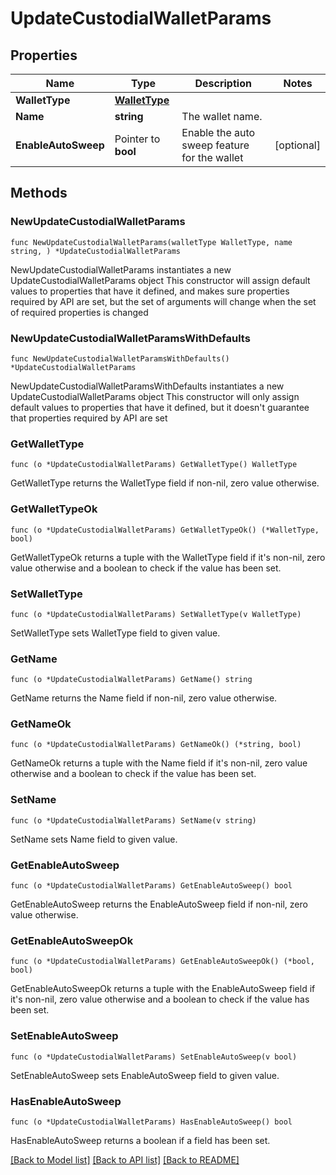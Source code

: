 # UpdateCustodialWalletParams

## Properties

Name | Type | Description | Notes
------------ | ------------- | ------------- | -------------
**WalletType** | [**WalletType**](WalletType.md) |  | 
**Name** | **string** | The wallet name. | 
**EnableAutoSweep** | Pointer to **bool** | Enable the auto sweep feature for the wallet | [optional] 

## Methods

### NewUpdateCustodialWalletParams

`func NewUpdateCustodialWalletParams(walletType WalletType, name string, ) *UpdateCustodialWalletParams`

NewUpdateCustodialWalletParams instantiates a new UpdateCustodialWalletParams object
This constructor will assign default values to properties that have it defined,
and makes sure properties required by API are set, but the set of arguments
will change when the set of required properties is changed

### NewUpdateCustodialWalletParamsWithDefaults

`func NewUpdateCustodialWalletParamsWithDefaults() *UpdateCustodialWalletParams`

NewUpdateCustodialWalletParamsWithDefaults instantiates a new UpdateCustodialWalletParams object
This constructor will only assign default values to properties that have it defined,
but it doesn't guarantee that properties required by API are set

### GetWalletType

`func (o *UpdateCustodialWalletParams) GetWalletType() WalletType`

GetWalletType returns the WalletType field if non-nil, zero value otherwise.

### GetWalletTypeOk

`func (o *UpdateCustodialWalletParams) GetWalletTypeOk() (*WalletType, bool)`

GetWalletTypeOk returns a tuple with the WalletType field if it's non-nil, zero value otherwise
and a boolean to check if the value has been set.

### SetWalletType

`func (o *UpdateCustodialWalletParams) SetWalletType(v WalletType)`

SetWalletType sets WalletType field to given value.


### GetName

`func (o *UpdateCustodialWalletParams) GetName() string`

GetName returns the Name field if non-nil, zero value otherwise.

### GetNameOk

`func (o *UpdateCustodialWalletParams) GetNameOk() (*string, bool)`

GetNameOk returns a tuple with the Name field if it's non-nil, zero value otherwise
and a boolean to check if the value has been set.

### SetName

`func (o *UpdateCustodialWalletParams) SetName(v string)`

SetName sets Name field to given value.


### GetEnableAutoSweep

`func (o *UpdateCustodialWalletParams) GetEnableAutoSweep() bool`

GetEnableAutoSweep returns the EnableAutoSweep field if non-nil, zero value otherwise.

### GetEnableAutoSweepOk

`func (o *UpdateCustodialWalletParams) GetEnableAutoSweepOk() (*bool, bool)`

GetEnableAutoSweepOk returns a tuple with the EnableAutoSweep field if it's non-nil, zero value otherwise
and a boolean to check if the value has been set.

### SetEnableAutoSweep

`func (o *UpdateCustodialWalletParams) SetEnableAutoSweep(v bool)`

SetEnableAutoSweep sets EnableAutoSweep field to given value.

### HasEnableAutoSweep

`func (o *UpdateCustodialWalletParams) HasEnableAutoSweep() bool`

HasEnableAutoSweep returns a boolean if a field has been set.


[[Back to Model list]](../README.md#documentation-for-models) [[Back to API list]](../README.md#documentation-for-api-endpoints) [[Back to README]](../README.md)


